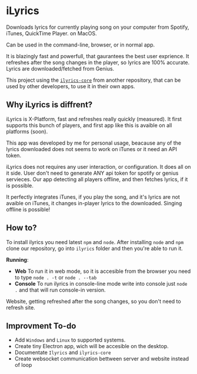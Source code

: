 # iLyrics
Downloads lyrics for currently playing song on your computer from Spotify, iTunes, QuickTime Player.
on MacOS.

Can be used in the command-line, browser, or in normal app.

It is blazingly fast and powerfull, that gaurantees the best user exprience. It refreshes after the song changes in the player, so lyrics are 100% accurate.
Lyrics are downloaded/fetched from Genius.

This project using the [`ilyrics-core`](https://github.com/Mondonno/ilyrics-core) from another repository, that can be used by other developers, to use it in their own apps.

## Why iLyrics is diffrent?
iLyrics is X-Platform, fast and refreshes really quickly (measured).
It first supports this bunch of players, and first app like this is avaible on all platforms (soon).

This app was developed by me for personal usage, beacause any of the lyrics downloaded does not seems to work on iTunes or it need an API token.

iLyrics does not requires any user interaction, or configuration. It does all on it side.
User don't need to generate ANY api token for spotify or genius servieces. Our app detecting all players offline, and then fetches lyrics, if it is possible.

It perfectly integrates iTunes, if you play the song, and it's lyrics are not avaible on iTunes, it changes in-player lyrics to the downloaded.
Singing offline is possible!

## How to?
To install ilyrics you need latest `npm` and `node`. 
After installing `node` and `npm` clone our repository, go into `ilyrics` folder and then you're able to run it.

**Running**:
- **Web**
    To run it in web mode, so it is accesible from the browser you need to type `node . -t` or `node . --tab`
- **Console**
    To run ilyrics in console-line mode write into console just `node .` and that will run console-in version.

Website, getting refreshed after the song changes, so you don't need to refresh site.

## Improvment To-do
- Add `Windows` and `Linux` to supported systems.
- Create tiny Electron app, wich will be accesible on the desktop.
- Documentate `Ilyrics` and `ilyrics-core`
- Create websocket communication bettween server and website instead of loop
